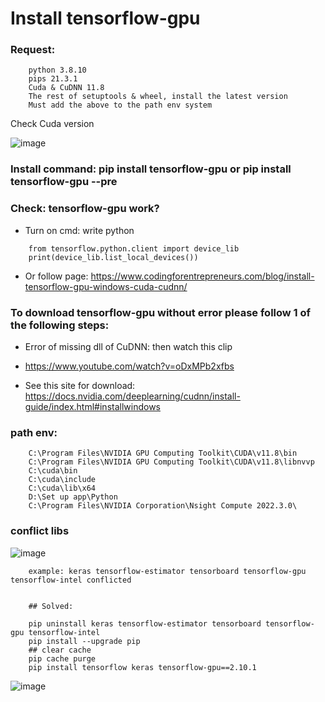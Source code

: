 # Install tensorflow-gpu
### Request:
```
	python 3.8.10
	pips 21.3.1
	Cuda & CuDNN 11.8
	The rest of setuptools & wheel, install the latest version
	Must add the above to the path env system
```
Check Cuda version

![image](https://github.com/Clapboiz/Set-up-Tool-App/assets/112185647/424c88ed-2378-4543-ba74-3eb78b41acbe)

### Install command: pip install tensorflow-gpu or pip install tensorflow-gpu --pre

### Check: tensorflow-gpu work?
* Turn on cmd: write python
```
	from tensorflow.python.client import device_lib
	print(device_lib.list_local_devices())
```

* Or follow page: https://www.codingforentrepreneurs.com/blog/install-tensorflow-gpu-windows-cuda-cudnn/

### To download tensorflow-gpu without error please follow 1 of the following steps:

* Error of missing dll of CuDNN: then watch this clip

* https://www.youtube.com/watch?v=oDxMPb2xfbs

* See this site for download: https://docs.nvidia.com/deeplearning/cudnn/install-guide/index.html#installwindows

### path env: 
```
	C:\Program Files\NVIDIA GPU Computing Toolkit\CUDA\v11.8\bin
	C:\Program Files\NVIDIA GPU Computing Toolkit\CUDA\v11.8\libnvvp
	C:\cuda\bin
	C:\cuda\include
	C:\cuda\lib\x64
	D:\Set up app\Python
	C:\Program Files\NVIDIA Corporation\Nsight Compute 2022.3.0\
```

### conflict libs

![image](https://github.com/Clapboiz/Set-up-Tool-App/assets/112185647/490793f9-a9e1-41d4-8f9d-4fe7f5005e9f)
```
	example: keras tensorflow-estimator tensorboard tensorflow-gpu tensorflow-intel conflicted


	## Solved:

 	pip uninstall keras tensorflow-estimator tensorboard tensorflow-gpu tensorflow-intel
	pip install --upgrade pip
	## clear cache
	pip cache purge
	pip install tensorflow keras tensorflow-gpu==2.10.1		
```
![image](https://github.com/Clapboiz/Set-up-Tool-App/assets/112185647/4fa34b05-fb9f-4fc0-a5ad-dcbdce76d694)

